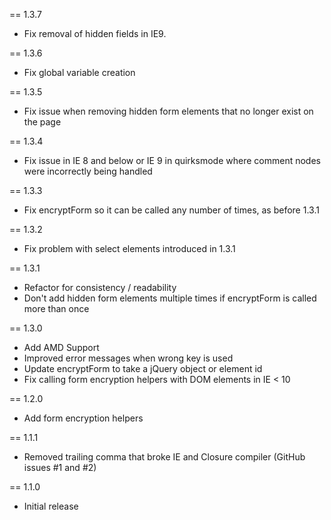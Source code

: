 == 1.3.7

* Fix removal of hidden fields in IE9.

== 1.3.6

* Fix global variable creation

== 1.3.5

* Fix issue when removing hidden form elements that no longer exist on the page

== 1.3.4

* Fix issue in IE 8 and below or IE 9 in quirksmode where comment nodes were incorrectly being handled

== 1.3.3

* Fix encryptForm so it can be called any number of times, as before 1.3.1

== 1.3.2

* Fix problem with select elements introduced in 1.3.1

== 1.3.1

* Refactor for consistency / readability
* Don't add hidden form elements multiple times if encryptForm is called more than once

== 1.3.0

* Add AMD Support
* Improved error messages when wrong key is used
* Update encryptForm to take a jQuery object or element id
* Fix calling form encryption helpers with DOM elements in IE < 10

== 1.2.0

* Add form encryption helpers

== 1.1.1

* Removed trailing comma that broke IE and Closure compiler (GitHub issues #1 and #2)

== 1.1.0

* Initial release
